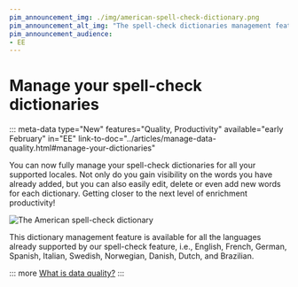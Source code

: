 ```yaml
---
pim_announcement_img: ./img/american-spell-check-dictionary.png
pim_announcement_alt_img: "The spell-check dictionaries management feature"
pim_announcement_audience:
- EE
---
```


# Manage your spell-check dictionaries
::: meta-data type="New" features="Quality, Productivity" available="early February" in="EE" link-to-doc="../articles/manage-data-quality.html#manage-your-dictionaries"

You can now fully manage your spell-check dictionaries for all your supported locales. Not only do you gain visibility on the words you have already added, but you can also easily edit, delete or even add new words for each dictionary. Getting closer to the next level of enrichment productivity!

![The American spell-check dictionary](../img/american-spell-check-dictionary.png)

This dictionary management feature is available for all the languages already supported by our spell-check feature, i.e., English, French, German, Spanish, Italian, Swedish, Norwegian, Danish, Dutch, and Brazilian.

::: more
[What is data quality?](../articles/understand-data-quality.html)
:::
